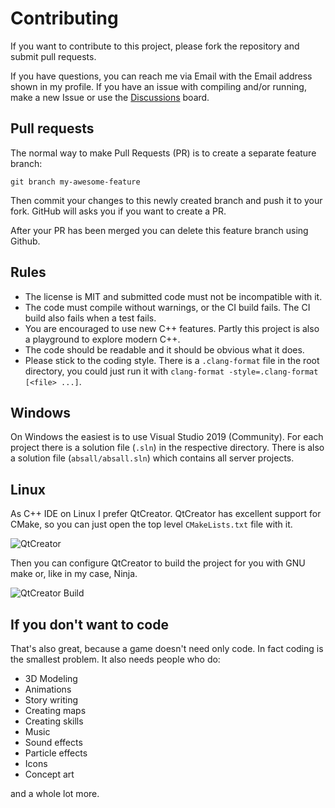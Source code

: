 # Contributing

If you want to contribute to this project, please fork the repository and
submit pull requests.

If you have questions, you can reach me via Email with the Email address shown in
my profile. If you have an issue with compiling and/or running, make a new Issue
or use the [Discussions](https://github.com/stievie/ABx/discussions) board.

## Pull requests

The normal way to make Pull Requests (PR) is to create a separate feature branch:
~~~
git branch my-awesome-feature
~~~

Then commit your changes to this newly created branch and push it to your fork.
GitHub will asks you if you want to create a PR.

After your PR has been merged you can delete this feature branch using Github.

## Rules

* The license is MIT and submitted code must not be incompatible with it.
* The code must compile without warnings, or the CI build fails. The CI build also
fails when a test fails.
* You are encouraged to use new C++ features. Partly this project is also a playground
to explore modern C++.
* The code should be readable and it should be obvious what it does.
* Please stick to the coding style. There is a `.clang-format` file in the root directory,
you could just run it with `clang-format -style=.clang-format [<file> ...]`.

## Windows

On Windows the easiest is to use Visual Studio 2019 (Community). For each project
there is a solution file (`.sln`) in the respective directory. There is also
a solution file (`absall/absall.sln`) which contains all server projects.

## Linux

As C++ IDE on Linux I prefer QtCreator. QtCreator has excellent support for CMake,
so you can just open the top level `CMakeLists.txt` file with it.

![QtCreator](Doc/qtcreator.png?raw=true)

Then you can configure QtCreator to build the project for you with GNU make or,
like in my case, Ninja.

![QtCreator Build](Doc/qtcreator_build.png?raw=true)

## If you don't want to code

That's also great, because a game doesn't need only code. In fact coding is the
smallest problem. It also needs people who do:

* 3D Modeling
* Animations
* Story writing
* Creating maps
* Creating skills
* Music
* Sound effects
* Particle effects
* Icons
* Concept art

and a whole lot more.
